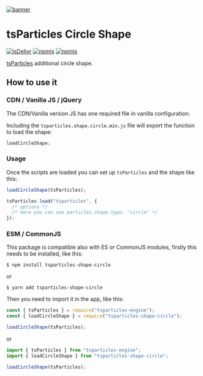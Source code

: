 [![banner](https://particles.js.org/images/banner2.png)](https://particles.js.org)

# tsParticles Circle Shape

[![jsDelivr](https://data.jsdelivr.com/v1/package/npm/tsparticles-shape-circle/badge)](https://www.jsdelivr.com/package/npm/tsparticles-shape-circle)
[![npmjs](https://badge.fury.io/js/tsparticles-shape-circle.svg)](https://www.npmjs.com/package/tsparticles-shape-circle)
[![npmjs](https://img.shields.io/npm/dt/tsparticles-shape-circle)](https://www.npmjs.com/package/tsparticles-shape-circle)

[tsParticles](https://github.com/matteobruni/tsparticles) additional circle shape.

## How to use it

### CDN / Vanilla JS / jQuery

The CDN/Vanilla version JS has one required file in vanilla configuration:

Including the `tsparticles.shape.circle.min.js` file will export the function to load the shape:

```javascript
loadCircleShape;
```

### Usage

Once the scripts are loaded you can set up `tsParticles` and the shape like this:

```javascript
loadCircleShape(tsParticles);

tsParticles.load("tsparticles", {
  /* options */
  /* here you can use particles.shape.type: "circle" */
});
```

### ESM / CommonJS

This package is compatible also with ES or CommonJS modules, firstly this needs to be installed, like this:

```shell
$ npm install tsparticles-shape-circle
```

or

```shell
$ yarn add tsparticles-shape-circle
```

Then you need to import it in the app, like this:

```javascript
const { tsParticles } = require("tsparticles-engine");
const { loadCircleShape } = require("tsparticles-shape-circle");

loadCircleShape(tsParticles);
```

or

```javascript
import { tsParticles } from "tsparticles-engine";
import { loadCircleShape } from "tsparticles-shape-circle";

loadCircleShape(tsParticles);
```
